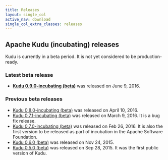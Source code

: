 ```yaml
---
title: Releases
layout: single_col
active_nav: download
single_col_extra_classes: releases
---
```


## Apache Kudu (incubating) releases

Kudu is currently in a beta period. It is not yet considered to be production-ready.

### Latest beta release

* **[Kudu 0.9.0-incubating (beta)](0.9.0/)** was released on June 9, 2016.

### Previous beta releases

* [Kudu 0.8.0-incubating (beta)](0.8.0/) was released on April 10, 2016.
* [Kudu 0.7.1-incubating (beta)](0.7.1/) was released on March 9, 2016. It is a bug fix release.
* [Kudu 0.7.0-incubating (beta)](0.7.0/) was released on Feb 26, 2016.
  It is also the first version to be released as part of incubation in the Apache Software Foundation.
* [Kudu 0.6.0 (beta)](0.6.0/) was released on Nov 24, 2015.
* [Kudu 0.5.0 (beta)](0.5.0/) was released on Sep 28, 2015. It was the first public version of Kudu.
